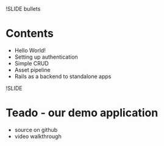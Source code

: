 !SLIDE bullets

# Contents

* Hello World!
* Setting up authentication
* Simple CRUD
* Asset pipeline
* Rails as a backend to standalone apps

!SLIDE

# Teado - our demo application

* source on github
* video walkthrough
